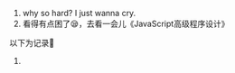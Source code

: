 1.   why so hard? I just wanna cry.
2.   看得有点困了😪，去看一会儿《JavaScript高级程序设计》

以下为记录🦂
1.  <script>标签定义了defer属性，脚本会被延迟到整个页面都解析完毕后再运行。相当于告诉浏览器先下载，但延迟执行。
2.  <script>标签的async属性立即下载，但不保证按照指定它们的先后顺序执行。异步加载页面其他内容。
3.  注释hack？
4.  标识符：指变量、函数、属性的名字，或者函数的参数。
5.  关键字可用于表示控制语句的开始或结束，或者用于执行特定操作等。
6.  如果定义的变量准备在将来用于保存对象，那么最好将该变量初始为null，这样只要检查null值就可以知道相应的变量是否已经保存了一个对象的引用。```if(car != null){}```
7.  任何对象转换为boolean值得时候都为true
8.  Object的每个实例都具有下列属性和方法。
    * constructor  保存着用于创建当前对象的函数。
    * hasOwnProperty(propertyName):用于检查给定的属性在当前对象实例中是否存在。
    * isPrototypeOf(object):用于检查传入的对象是否是传入对象的原型
    * propertyIsEnumerable(propertyName):用于检查给定的属性是否能够使用for-in语句来枚举。
    * toLocaleString():返回对象的字符串表示，该字符串与执行环境的地区对应。
    * toString():返回对象的字符串表示。
    * valueOf():返回对象的字符串、数值或布尔值表示。
9. 操作符：用于操作数据值的操作符，包括算数操作符、位操作符、关系操作符、相等操作符
10. 后置递增和递减操作是在包含它们的语句被求值之后才执行的。
11. 闭包是指有权访问另一个函数作用域中的变量的函数。
-----
## html5相关扩展
###  与类相关的扩充
1.  为了让开发人员适应并增加对class属性的新认识，html5新增了许多API，致力于简化css类的用法
*  getElementsByClassName()
*  classList 属性
    add(value)
    contains(value)
    remove(value)
    toggle(value)
###  焦点管理
辅助管理DOM焦点的功能
*  document.activeElement 始终会引用DOM中当前获得了焦点的元素。
*  document.hasFocus() 用于确定文档是否获得了焦点
###  HTMLDocument变化
*  document.readyState属性
    loading:正在加载文档；
    complete,已经加载完文档
* document.head 属性引用文档的<head>元素，作为对document.body引用文档的<body>元素的补充
###  字符集属性
charset
###  自定义数据属性
可以为元素添加非标准的属性，需要加前缀data-
###  插入标记
1. innerHTML 属性返回与调用元素的所有子节点
